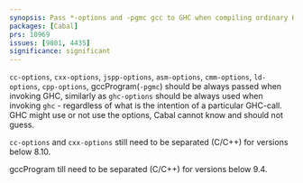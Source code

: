 ```yaml
---
synopsis: Pass *-options and -pgmc gcc to GHC when compiling ordinary Haskell sources
packages: [Cabal]
prs: 10969
issues: [9801, 4435]
significance: significant
---
```


`cc-options`, `cxx-options`, `jspp-options`, `asm-options`,
`cmm-options`, `ld-options`, `cpp-options`,
gccProgram(`-pgmc`) should be always passed when invoking GHC,
similarly as `ghc-options` should be always used when
invoking `ghc` - regardless of what is the intention of a particular GHC-call.
GHC might use or not use the options, Cabal cannot know and should not guess.

`cc-options` and `cxx-options` still need to be separated (C/C++) for versions below 8.10.

gccProgram till need to be separated (C/C++) for versions below 9.4.
